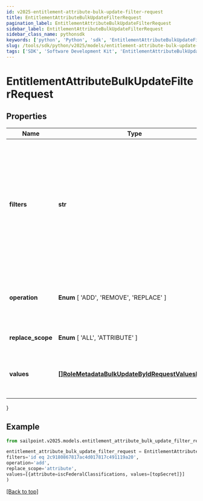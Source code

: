 ```yaml
---
id: v2025-entitlement-attribute-bulk-update-filter-request
title: EntitlementAttributeBulkUpdateFilterRequest
pagination_label: EntitlementAttributeBulkUpdateFilterRequest
sidebar_label: EntitlementAttributeBulkUpdateFilterRequest
sidebar_class_name: pythonsdk
keywords: ['python', 'Python', 'sdk', 'EntitlementAttributeBulkUpdateFilterRequest', 'V2025EntitlementAttributeBulkUpdateFilterRequest'] 
slug: /tools/sdk/python/v2025/models/entitlement-attribute-bulk-update-filter-request
tags: ['SDK', 'Software Development Kit', 'EntitlementAttributeBulkUpdateFilterRequest', 'V2025EntitlementAttributeBulkUpdateFilterRequest']
---
```


# EntitlementAttributeBulkUpdateFilterRequest


## Properties

Name | Type | Description | Notes
------------ | ------------- | ------------- | -------------
**filters** | **str** | Filter results using the standard syntax described in [V3 API Standard Collection Parameters](https://developer.sailpoint.com/idn/api/standard-collection-parameters#filtering-results) Filtering is supported for the following fields and operators:  **id**: *eq* | [optional] 
**operation** |  **Enum** [  'ADD',    'REMOVE',    'REPLACE' ] | Operation to perform on the attributes in the bulk update request. | [optional] 
**replace_scope** |  **Enum** [  'ALL',    'ATTRIBUTE' ] | The choice of update scope. | [optional] 
**values** | [**[]RoleMetadataBulkUpdateByIdRequestValuesInner**](role-metadata-bulk-update-by-id-request-values-inner) | The metadata to be updated, including attribute and values. | [optional] 
}

## Example

```python
from sailpoint.v2025.models.entitlement_attribute_bulk_update_filter_request import EntitlementAttributeBulkUpdateFilterRequest

entitlement_attribute_bulk_update_filter_request = EntitlementAttributeBulkUpdateFilterRequest(
filters='id eq 2c9180867817ac4d017817c491119a20',
operation='add',
replace_scope='attribute',
values=[{attribute=iscFederalClassifications, values=[topSecret]}]
)

```
[[Back to top]](#) 

